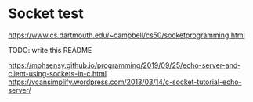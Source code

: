 # Socket test

https://www.cs.dartmouth.edu/~campbell/cs50/socketprogramming.html

TODO: write this README

https://mohsensy.github.io/programming/2019/09/25/echo-server-and-client-using-sockets-in-c.html
https://vcansimplify.wordpress.com/2013/03/14/c-socket-tutorial-echo-server/

